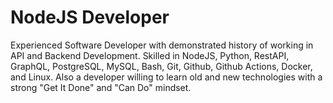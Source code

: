 # NodeJS Developer
Experienced Software Developer with demonstrated history of working in API and Backend Development. Skilled in NodeJS, Python, RestAPI, GraphQL, PostgreSQL, MySQL, Bash, Git, Github, Github Actions, Docker, and Linux. Also a developer willing to learn old and new technologies with a strong "Get It Done" and "Can Do" mindset.
